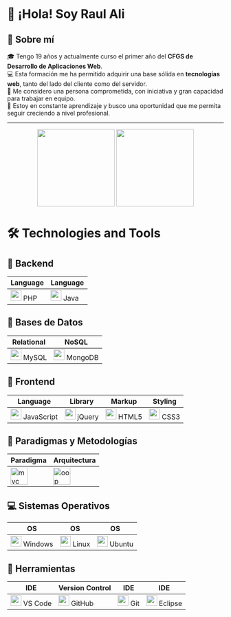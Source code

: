 # 👋 ¡Hola! Soy Raul Ali

## 🧠 Sobre mí

🎓 Tengo 19 años y actualmente curso el primer año del **CFGS de Desarrollo de Aplicaciones Web**.  
💻 Esta formación me ha permitido adquirir una base sólida en **tecnologías web**, tanto del lado del cliente como del servidor.  
🤝 Me considero una persona comprometida, con iniciativa y gran capacidad para trabajar en equipo.  
🚀 Estoy en constante aprendizaje y busco una oportunidad que me permita seguir creciendo a nivel profesional.

---

<p align="center">
  <img height="180em" src="https://github-readme-stats.vercel.app/api?username=RaulAli&show_icons=true&theme=tokyonight&include_all_commits=true&count_private=true&hide_border=true"/>
  <img height="180em" src="https://github-readme-stats.vercel.app/api/top-langs/?username=RaulAli&layout=compact&langs_count=8&theme=tokyonight&hide_border=true"/>
</p>

# 🛠️ Technologies and Tools

## 🔧 Backend

| Language    | Language    |
|-------------|-------------|
| <img src="https://cdn.jsdelivr.net/gh/devicons/devicon/icons/php/php-original.svg" width="25"/> PHP | <img src="https://cdn.jsdelivr.net/gh/devicons/devicon/icons/java/java-original.svg" width="25"/> Java |

## 💾 Bases de Datos

| Relational   | NoSQL       |
|-------------|-------------|
| <img src="https://cdn.jsdelivr.net/gh/devicons/devicon/icons/mysql/mysql-original.svg" width="25"/> MySQL | <img src="https://cdn.jsdelivr.net/gh/devicons/devicon/icons/mongodb/mongodb-original.svg" width="25"/> MongoDB |

## 🎨 Frontend

| Language    | Library    | Markup      | Styling     |
|-------------|-------------|-------------|-------------|
| <img src="https://cdn.jsdelivr.net/gh/devicons/devicon/icons/javascript/javascript-original.svg" width="25"/> JavaScript | <img src="https://cdn.jsdelivr.net/gh/devicons/devicon/icons/jquery/jquery-original.svg" width="25"/> jQuery | <img src="https://cdn.jsdelivr.net/gh/devicons/devicon/icons/html5/html5-original.svg" width="25"/> HTML5 | <img src="https://cdn.jsdelivr.net/gh/devicons/devicon/icons/css3/css3-original.svg" width="25"/> CSS3 |

## 🎯 Paradigmas y Metodologías

| Paradigma | Arquitectura |
|----------|--------------|
| <img src="https://raw.githubusercontent.com/tu-usuario/tu-repo/main/assets/images/mvc.png" alt="mvc" width="40" height="40"/> | <img src="https://static.vecteezy.com/system/resources/previews/028/033/553/non_2x/oop-icon-free-vector.jpg" alt="oop" width="40" height="40"/> |

## 💻 Sistemas Operativos

| OS           | OS           | OS           |
|-------------|-------------|-------------|
| <img src="https://cdn.jsdelivr.net/gh/devicons/devicon/icons/windows8/windows8-original.svg" width="25"/> Windows | <img src="https://cdn.jsdelivr.net/gh/devicons/devicon/icons/linux/linux-original.svg" width="25"/> Linux | <img src="https://cdn.jsdelivr.net/gh/devicons/devicon/icons/ubuntu/ubuntu-plain.svg" width="25"/> Ubuntu |

## 🧰 Herramientas

| IDE           | Version Control | IDE           | IDE           |
|---------------|-----------------|---------------|---------------|
| <img src="https://cdn.jsdelivr.net/gh/devicons/devicon/icons/vscode/vscode-original.svg" width="25"/> VS Code | <img src="https://cdn.jsdelivr.net/gh/devicons/devicon/icons/github/github-original.svg" width="25"/> GitHub | <img src="https://cdn.jsdelivr.net/gh/devicons/devicon/icons/git/git-original.svg" width="25"/> Git | <img src="https://cdn.jsdelivr.net/gh/devicons/devicon/icons/eclipse/eclipse-original.svg" width="25"/> Eclipse |
